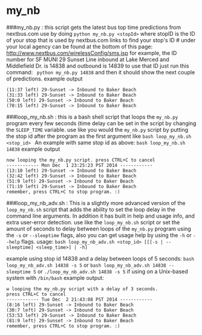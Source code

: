 my_nb
=====

###my_nb.py :
this script gets the latest bus top time predictions from nextbus.com
use by doing `python my_nb.py <stopId>` where stopID is the 
ID of your stop that is used by nextbus.com
links to find your stop's ID # under your local agency
can be found at the bottom of this page:
  http://www.nextbus.com/wirelessConfig/sms.jsp
for example, the ID number for SF MUNI 29 Sunset Line
 inbound at Lake Merced and Middlefield Dr. is 14838
 and outbound is 14839
to use that ID just run this command:
` python my_nb.py 14838`
and then it should show the next couple of predictions.
example output
```
(11:37 left) 29-Sunset -> Inbound to Baker Beach
(31:33 left) 29-Sunset -> Inbound to Baker Beach
(50:0 left) 29-Sunset -> Inbound to Baker Beach
(70:15 left) 29-Sunset -> Inbound to Baker Beach
```

###loop_my_nb.sh :
this is a bash shell script that loops the `my_nb.py` program
every few seconds (time delay can be set in the script by changing
the `SLEEP_TIME` variable.
use like you would the `my_nb.py` script by putting the stop id after
the program as the first argument like `bash loop_my_nb.sh <stop_id> `
An example with same stop id as above:
  `bash loop_my_nb.sh 14838`
example output
```
now looping the my_nb.py script. press CTRL+C to cancel
------------ Mon Dec  1 23:25:23 PST 2014 ------------
(13:10 left) 29-Sunset -> Inbound to Baker Beach
(32:42 left) 29-Sunset -> Inbound to Baker Beach
(51:9 left) 29-Sunset -> Inbound to Baker Beach
(71:19 left) 29-Sunset -> Inbound to Baker Beach
remember, press CTRL+C to stop program. :)
```

###loop_my_nb_adv.sh :
This is a slightly more advanced version of the `loop_my_nb.sh` script that adds the ability to set the loop delay in the command line arguments. In addition it has built in help and usage info, and extra user-error detection.
use like the `loop_my_nb.sh` script or set the amount of seconds to delay between loops of the `my_nb.py` program using the `-s` or `--sleeptime` flags, also you can get usage help by using the `-h` or `--help` flags.
usage: `bash loop_my_nb_adv.sh <stop_id> [[[-s | --sleeptime] <sleep_time>] | -h]`

example using stop id 14838 and a delay between loops of 5 seconds:
`bash loop_my_nb_adv.sh 14838 -s 5` or `bash loop_my_nb_adv.sh 14838 --sleeptime 5`
or  `./loop_my_nb_adv.sh 14838 -s 5` if using on a Unix-based system with `/bin/bash`
example output:
```
w looping the my_nb.py script with a delay of 3 seconds. 
press CTRL+C to cancel
------------ Tue Dec  2 21:43:08 PST 2014 ------------
(8:16 left) 29-Sunset -> Inbound to Baker Beach
(30:7 left) 29-Sunset -> Inbound to Baker Beach
(53:53 left) 29-Sunset -> Inbound to Baker Beach
(81:9 left) 29-Sunset -> Inbound to Baker Beach
remember, press CTRL+C to stop program. :)
```
 
